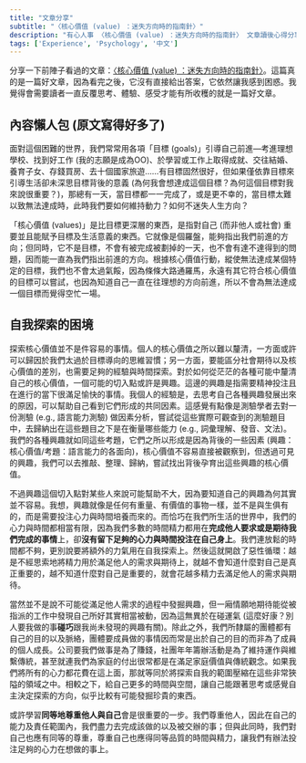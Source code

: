 ```yaml
---
title: "文章分享"
subtitle: "〈核心價值 (value) ：迷失方向時的指南針〉"
description: "有心人事 〈核心價值 (value) ：迷失方向時的指南針〉 文章讀後心得分享"
tags: ['Experience', 'Psychology', '中文']
---
```


分享一下前陣子看過的文章：[〈核心價值 (value) ：迷失方向時的指南針〉][link]。這篇真的是一篇好文章，因為看完之後，它沒有直接給出答案，它依然讓我感到困惑。我覺得會需要讀者一直反覆思考、體驗、感受才能有所收穫的就是一篇好文章。


## 內容懶人包 (原文寫得好多了)

面對這個困難的世界，我們常常用各項「目標 (goals)」引導自己前進—考進理想學校、找到好工作 (我的志願是成為OO)、於學習或工作上取得成就、交往結婚、養育子女、存錢買房、去十個國家旅遊……有目標固然很好，但如果僅依靠目標來引導生活卻未深思目標背後的意義 (為何我會想達成這個目標？為何這個目標對我來說很重要？)，那總有一天，當目標都一一完成了，或是更不幸的，當目標太難以致無法達成時，此時我們要如何維持動力？如何不迷失人生方向？

「核心價值 (values)」是比目標更深層的東西，是指對自己 (而非他人或社會) 重要並且能賦予目標及生活意義的東西。它就像是個羅盤，能夠指出我們前進的方向；但同時，它不是目標，不會有被完成被劃掉的一天，也不會有達不達得到的問題，因而能一直為我們指出前進的方向。根據核心價值行動，縱使無法達成某個特定的目標，我們也不會太過氣餒，因為條條大路通羅馬，永遠有其它符合核心價值的目標可以嘗試，也因為知道自己一直在往理想的方向前進，所以不會為無法達成一個目標而覺得空忙一場。


## 自我探索的困境

探索核心價值並不是件容易的事情。個人的核心價值之所以難以釐清，一方面或許可以歸因於我們太過於目標導向的思維習慣；另一方面，要能區分社會期待以及核心價值的差別，也需要足夠的經驗與時間探索。對於如何從茫茫的各種可能中釐清自己的核心價值，一個可能的切入點或許是興趣。這邊的興趣是指需要精神投注且在進行的當下很滿足愉快的事情。我個人的經驗是，去思考自己各種興趣發展出來的原因，可以幫助自己看到它們形成的共同因素。這感覺有點像是測驗學者去對一份測驗 (e.g., 語言能力測驗) 做因素分析，嘗試從這些實際可觀查到的測驗題目中，去歸納出在這些題目之下是在衡量哪些能力 (e.g., 詞彙理解、發音、文法)。我們的各種興趣就如同這些考題，它們之所以形成是因為背後的一些因素 (興趣：核心價值/考題：語言能力的各面向)，核心價值不容易直接被觀察到，但透過可見的興趣，我們可以去推敲、整理、歸納，嘗試找出背後孕育出這些興趣的核心價值。

不過興趣這個切入點對某些人來說可能幫助不大，因為要知道自己的興趣為何其實並不容易。我想，興趣就像是任何有重量、有價值的事物一樣，並不是與生俱有的，而是需要投注心力與時間培養而來的。而恰巧在我們所生活的世界中，我們的心力與時間都相當有限，因為我們多數的時間精力都用在**完成他人要求或是期待我們完成的事情**上，卻**沒有留下足夠的心力與時間投注在自己身上**。我們連放鬆的時間都不夠，更別說要將額外的力氣用在自我探索上。然後這就開啟了惡性循環：越是不經思索地將精力用於滿足他人的需求與期待上，就越不會知道什麼對自己是真正重要的，越不知道什麼對自己是重要的，就會花越多精力去滿足他人的需求與期待。

當然並不是說不可能從滿足他人需求的過程中發掘興趣，但一廂情願地期待能從被指派的工作中發現自己所好其實相當被動，因為這無異於在碰運氣 (這麼好康？別人要我做的事**碰巧**跟我尚未發現的興趣有關)。除此之外，我們所隸屬的團體都有自己的目的以及脈絡，團體要成員做的事情因而常是出於自己的目的而非為了成員的個人成長。公司要我們做事是為了賺錢，社團年年籌辦活動是為了維持運作與維繫傳統，甚至就連我們為家庭的付出很常都是在滿足家庭價值與傳統觀念。如果我們將所有的心力都花費在這上面，那就等同於將探索自我的範圍壓縮在這些非常狹隘的領域之中。相較之下，給自己更多的時間與空間，讓自己能跟著思考或感覺自主決定探索的方向，似乎比較有可能發掘珍貴的東西。

或許學習**同等地尊重他人與自己**會是很重要的一步。我們尊重他人，因此在自己的能力及責任範圍內，我們盡力去完成該做的以及被交辦的事；但與此同時，我們對自己也應有同等的尊重，尊重自己也應得同等品質的時間與精力，讓我們有辦法投注足夠的心力在想做的事上。

[link]: https://bit.ly/ACTvalues
